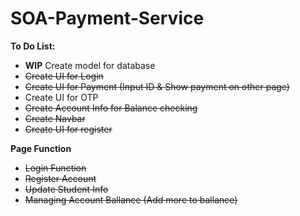 # SOA-Payment-Service
**To Do List:**
- **WIP** Create model for database
- ~~Create UI for Login~~
- ~~Create UI for Payment (Input ID & Show payment on other page)~~
- Create UI for OTP
- ~~Create Account Info for Balance checking~~
- ~~Create Navbar~~
- ~~Create UI for register~~

**Page Function**
- ~~Login Function~~
- ~~Register Account~~
- ~~Update Student Info~~
- ~~Managing Account Ballance (Add more to ballance)~~

